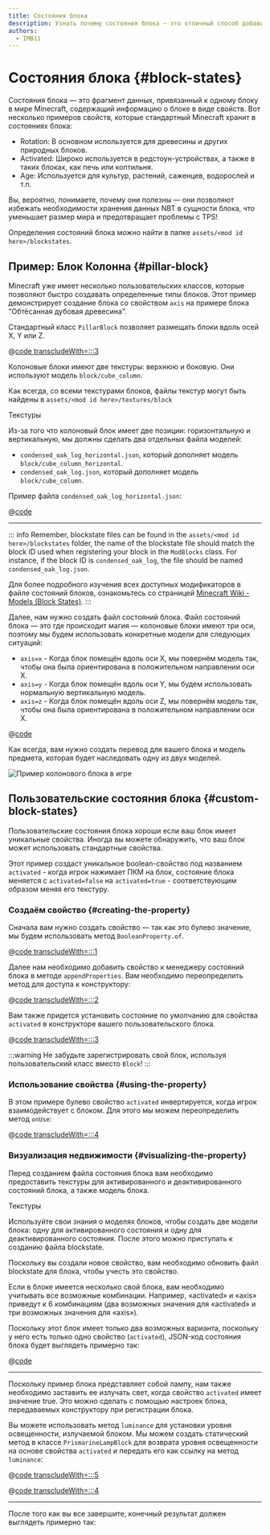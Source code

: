 ```yaml
---
title: Состояния блока
description: Узнать почему состояния блока — это отличный способ добавить визуальной функциональности вашим блокам.
authors:
  - IMB11
---
```


# Состояния блока {#block-states}

Состояния блока — это фрагмент данных, привязанный к одному блоку в мире Minecraft, содержащий информацию о блоке в виде свойств. Вот несколько примеров свойств, которые стандартный Minecraft хранит в состояниях блока:

- Rotation: В основном используется для древесины и других природных блоков.
- Activated: Широко используется в редстоун-устройствах, а также в таких блоках, как печь или коптильня.
- Age: Используется для культур, растений, саженцев, водорослей и т.п.

Вы, вероятно, понимаете, почему они полезны — они позволяют избежать необходимости хранения данных NBT в сущности блока, что уменьшает размер мира и предотвращает проблемы с TPS!

Определения состояний блока можно найти в папке `assets/<mod id here>/blockstates`.

## Пример: Блок Колонна {#pillar-block}

<!-- Note: This example could be used for a custom recipe types guide, a condensor machine block with a custom "Condensing" recipe? -->

Minecraft уже имеет несколько пользовательских классов, которые позволяют быстро создавать определенные типы блоков. Этот пример демонстрирует создание блока со свойством `axis` на примере блока "Обтёсанная дубовая древесина".

Стандартный класс `PillarBlock` позволяет размещать блоки вдоль осей X, Y или Z.

@[code transcludeWith=:::3](@/reference/1.21/src/main/java/com/example/docs/block/ModBlocks.java)

Колоновые блоки имеют две текстуры: верхнюю и боковую. Они используют модель `block/cube_column`.

Как всегда, со всеми текстурами блоков, файлы текстур могут быть найдены в `assets/<mod id here>/textures/block`

<DownloadEntry visualURL="/assets/develop/blocks/blockstates_0_large.png" downloadURL="/assets/develop/blocks/condensed_oak_log_textures.zip">Текстуры</DownloadEntry>

Из-за того что колоновый блок имеет две позиции: горизонтальную и вертикальную, мы должны сделать два отдельных файла моделей:

- `condensed_oak_log_horizontal.json`, который дополняет модель `block/cube_column_horizontal`.
- `condensed_oak_log.json`, который дополняет модель `block/cube_column`.

Пример файла `condensed_oak_log_horizontal.json`:

@[code](@/reference/1.21/src/main/resources/assets/fabric-docs-reference/models/block/condensed_oak_log_horizontal.json)

---

::: info
Remember, blockstate files can be found in the `assets/<mod id here>/blockstates` folder, the name of the blockstate file should match the block ID used when registering your block in the `ModBlocks` class. For instance, if the block ID is `condensed_oak_log`, the file should be named `condensed_oak_log.json`.

Для более подробного изучения всех доступных модификаторов в файле состояний блоков, ознакомьтесь со страницей [Minecraft Wiki - Models (Block States)](https://minecraft.wiki/w/Tutorials/Models#Block_states).
:::

Далее, нам нужно создать файл состояний блока. Файл состояний блока — это где происходит магия — колоновые блоки имеют три оси, поэтому мы будем использовать конкретные модели для следующих ситуаций:

- `axis=x` - Когда блок помещён вдоль оси X, мы повернём модель так, чтобы она была ориентирована в положительном направлении оси X.
- `axis=y` - Когда блок помещён вдоль оси Y, мы будем использовать нормальную вертикальную модель.
- `axis=z` - Когда блок помещён вдоль оси Z, мы повернём модель так, чтобы она была ориентирована в положительном направлении оси X.

@[code](@/reference/1.21/src/main/resources/assets/fabric-docs-reference/blockstates/condensed_oak_log.json)

Как всегда, вам нужно создать перевод для вашего блока и модель предмета, которая будет наследовать одну из двух моделей.

![Пример колонового блока в игре](/assets/develop/blocks/blockstates_1.png)

## Пользовательские состояния блока {#custom-block-states}

Пользовательские состояния блока хороши если ваш блок имеет уникальные свойства. Иногда вы можете обнаружить, что ваш блок может использовать стандартные свойства.

Этот пример создаст уникальное boolean-свойство под названием `activated` - когда игрок нажимает ПКМ на блок, состояние блока меняется с `activated=false` на `activated=true` - соответствующим образом меняя его текстуру.

### Создаём свойство {#creating-the-property}

Сначала вам нужно создать свойство — так как это булево значение, мы будем использовать метод `BooleanProperty.of`.

@[code transcludeWith=:::1](@/reference/1.21/src/main/java/com/example/docs/block/custom/PrismarineLampBlock.java)

Далее нам необходимо добавить свойство к менеджеру состояний блока в методе `appendProperties`. Вам необходимо переопределить метод для доступа к конструктору:

@[code transcludeWith=:::2](@/reference/1.21/src/main/java/com/example/docs/block/custom/PrismarineLampBlock.java)

Вам также придется установить состояние по умолчанию для свойства `activated` в конструкторе вашего пользовательского блока.

@[code transcludeWith=:::3](@/reference/1.21/src/main/java/com/example/docs/block/custom/PrismarineLampBlock.java)

:::warning
Не забудьте зарегистрировать свой блок, используя пользовательский класс вместо `Block`!
:::

### Использование свойства {#using-the-property}

В этом примере булево свойство `activated` инвертируется, когда игрок взаимодействует с блоком. Для этого мы можем переопределить метод `onUse`:

@[code transcludeWith=:::4](@/reference/1.21/src/main/java/com/example/docs/block/custom/PrismarineLampBlock.java)

### Визуализация недвижимости {#visualizing-the-property}

Перед созданием файла состояния блока вам необходимо предоставить текстуры для активированного и деактивированного состояний блока, а также модель блока.

<DownloadEntry visualURL="/assets/develop/blocks/blockstates_2_large.png" downloadURL="/assets/develop/blocks/prismarine_lamp_textures.zip">Текстуры</DownloadEntry>

Используйте свои знания о моделях блоков, чтобы создать две модели блока: одну для активированного состояния и одну для деактивированного состояния. После этого можно приступать к созданию файла blockstate.

Поскольку вы создали новое свойство, вам необходимо обновить файл blockstate для блока, чтобы учесть это свойство.

Если в блоке имеется несколько свой блока, вам необходимо учитывать все возможные комбинации. Например, «activated» и «axis» приведут к 6 комбинациям (два возможных значения для «activated» и три возможных значения для «axis»).

Поскольку этот блок имеет только два возможных варианта, поскольку у него есть только одно свойство (`activated`), JSON-код состояния блока будет выглядеть примерно так:

@[code](@/reference/1.21/src/main/resources/assets/fabric-docs-reference/blockstates/prismarine_lamp.json)

---

Поскольку пример блока представляет собой лампу, нам также необходимо заставить ее излучать свет, когда свойство `activated` имеет значение true. Это можно сделать с помощью настроек блока, передаваемых конструктору при регистрации блока.

Вы можете использовать метод `luminance` для установки уровня освещенности, излучаемой блоком. Мы можем создать статический метод в классе `PrismarineLampBlock` для возврата уровня освещенности на основе свойства `activated` и передать его как ссылку на метод `luminance`:

@[code transcludeWith=:::5](@/reference/1.21/src/main/java/com/example/docs/block/custom/PrismarineLampBlock.java)

@[code transcludeWith=:::4](@/reference/1.21/src/main/java/com/example/docs/block/ModBlocks.java)

---

<!-- Note: This block can be a great starter for a redstone block interactivity page, maybe triggering the blockstate based on redstone input? -->

После того как вы все завершите, конечный результат должен выглядеть примерно так:

<VideoPlayer src="/assets/develop/blocks/blockstates_3.webm" title="Prismarine Lamp Block in-game" />
